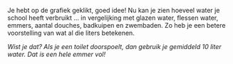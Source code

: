 Je hebt op de grafiek geklikt, goed idee! Nu kan je zien hoeveel water je school heeft verbruikt ... in vergelijking met glazen water, flessen water, emmers, aantal douches, badkuipen en zwembaden. Zo heb je een betere voorstelling van wat al die liters betekenen. 

*Wist je dat?  Als je een toilet doorspoelt, dan gebruik je gemiddeld 10 liter water. Dat is een hele emmer vol!*
